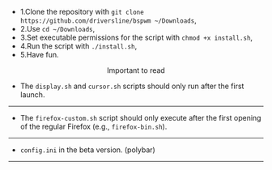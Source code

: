 - 1.Clone the repository with `git clone https://github.com/driversline/bspwm ~/Downloads`, 
- 2.Use `cd ~/Downloads`, 
- 3.Set executable permissions for the script with `chmod +x install.sh`, 
- 4.Run the script with `./install.sh`,
- 5.Have fun.
  
<div align="center">Important to read</div>
  
- The `display.sh` and `cursor.sh` scripts should only run after the first launch.
---
- The `firefox-custom.sh` script should only execute after the first opening of the regular Firefox (e.g., `firefox-bin.sh`).
---
- `config.ini` in the beta version. (polybar)
---

